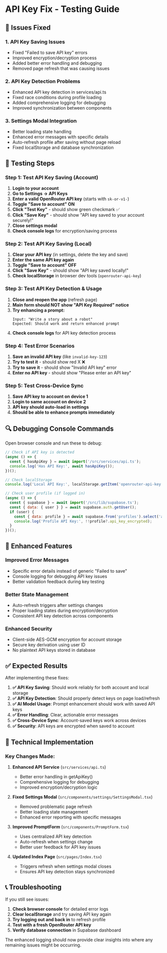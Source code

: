 # API Key Fix - Testing Guide

## 🔧 **Issues Fixed**

### 1. **API Key Saving Issues**
- Fixed "Failed to save API key" errors
- Improved encryption/decryption process
- Added better error handling and debugging
- Removed page refresh that was causing issues

### 2. **API Key Detection Problems**
- Enhanced API key detection in services/api.ts
- Fixed race conditions during profile loading
- Added comprehensive logging for debugging
- Improved synchronization between components

### 3. **Settings Modal Integration**
- Better loading state handling
- Enhanced error messages with specific details
- Auto-refresh profile after saving without page reload
- Fixed localStorage and database synchronization

## 🧪 **Testing Steps**

### **Step 1: Test API Key Saving (Account)**
1. **Login to your account**
2. **Go to Settings → API Keys**
3. **Enter a valid OpenRouter API key** (starts with `sk-or-v1-`)
4. **Toggle "Save to account" ON**
5. **Click "Test Key"** - should show green checkmark ✅
6. **Click "Save Key"** - should show "API key saved to your account securely!"
7. **Close settings modal**
8. **Check console logs** for encryption/saving process

### **Step 2: Test API Key Saving (Local)**
1. **Clear your API key** (in settings, delete the key and save)
2. **Enter the same API key again**
3. **Toggle "Save to account" OFF**
4. **Click "Save Key"** - should show "API key saved locally!"
5. **Check localStorage** in browser dev tools (`openrouter-api-key`)

### **Step 3: Test API Key Detection & Usage**
1. **Close and reopen the app** (refresh page)
2. **Main form should NOT show "API Key Required" notice**
3. **Try enhancing a prompt:**
   ```
   Input: "Write a story about a robot"
   Expected: Should work and return enhanced prompt
   ```
4. **Check console logs** for API key detection process

### **Step 4: Test Error Scenarios**
1. **Save an invalid API key** (like `invalid-key-123`)
2. **Try to test it** - should show red X ❌
3. **Try to save it** - should show "Invalid API key" error
4. **Enter no API key** - should show "Please enter an API key"

### **Step 5: Test Cross-Device Sync**
1. **Save API key to account on device 1**
2. **Login to same account on device 2**
3. **API key should auto-load in settings**
4. **Should be able to enhance prompts immediately**

## 🔍 **Debugging Console Commands**

Open browser console and run these to debug:

```javascript
// Check if API key is detected
(async () => {
  const { hasApiKey } = await import('/src/services/api.ts');
  console.log('Has API Key:', await hasApiKey());
})();

// Check localStorage
console.log('Local API Key:', localStorage.getItem('openrouter-api-key'));

// Check user profile (if logged in)
(async () => {
  const { supabase } = await import('/src/lib/supabase.ts');
  const { data: { user } } = await supabase.auth.getUser();
  if (user) {
    const { data: profile } = await supabase.from('profiles').select('api_key_encrypted').eq('id', user.id).single();
    console.log('Profile API Key:', !!profile?.api_key_encrypted);
  }
})();
```

## 🚀 **Enhanced Features**

### **Improved Error Messages**
- Specific error details instead of generic "Failed to save"
- Console logging for debugging API key issues
- Better validation feedback during key testing

### **Better State Management**
- Auto-refresh triggers after settings changes
- Proper loading states during encryption/decryption
- Consistent API key detection across components

### **Enhanced Security**
- Client-side AES-GCM encryption for account storage
- Secure key derivation using user ID
- No plaintext API keys stored in database

## ✅ **Expected Results**

After implementing these fixes:

1. **✅ API Key Saving**: Should work reliably for both account and local storage
2. **✅ API Key Detection**: Should properly detect keys on page load/refresh
3. **✅ AI Model Usage**: Prompt enhancement should work with saved API keys
4. **✅ Error Handling**: Clear, actionable error messages
5. **✅ Cross-Device Sync**: Account-saved keys work across devices
6. **✅ Security**: API keys are encrypted when saved to account

## 🔧 **Technical Implementation**

### **Key Changes Made**:

1. **Enhanced API Service** (`src/services/api.ts`)
   - Better error handling in getApiKey()
   - Comprehensive logging for debugging
   - Improved encryption/decryption logic

2. **Fixed Settings Modal** (`src/components/settings/SettingsModal.tsx`)
   - Removed problematic page refresh
   - Better loading state management  
   - Enhanced error reporting with specific messages

3. **Improved PromptForm** (`src/components/PromptForm.tsx`)
   - Uses centralized API key detection
   - Auto-refresh when settings change
   - Better user feedback for API key issues

4. **Updated Index Page** (`src/pages/Index.tsx`)
   - Triggers refresh when settings modal closes
   - Ensures API key detection stays synchronized

## 📞 **Troubleshooting**

If you still see issues:

1. **Check browser console** for detailed error logs
2. **Clear localStorage** and try saving API key again
3. **Try logging out and back in** to refresh profile
4. **Test with a fresh OpenRouter API key**
5. **Verify database connection** in Supabase dashboard

The enhanced logging should now provide clear insights into where any remaining issues might be occurring.